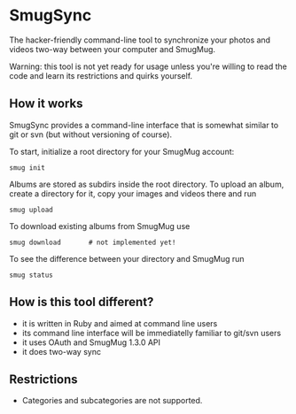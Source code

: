 # SmugSync
The hacker-friendly command-line tool to synchronize your photos and videos two-way between your computer and SmugMug.

Warning: this tool is not yet ready for usage unless you're willing to read the code and learn its restrictions and quirks yourself.


## How it works
SmugSync provides a command-line interface that is somewhat similar to git or svn (but without versioning of course).

To start, initialize a root directory for your SmugMug account:

    smug init

Albums are stored as subdirs inside the root directory. To upload an album, create a directory for it, copy your images and videos there and run

    smug upload

To download existing albums from SmugMug use

    smug download       # not implemented yet!

To see the difference between your directory and SmugMug run

    smug status


## How is this tool different?
- it is written in Ruby and aimed at command line users
- its command line interface will be immediatelly familiar to git/svn users
- it uses OAuth and SmugMug 1.3.0 API
- it does two-way sync


## Restrictions
- Categories and subcategories are not supported.
